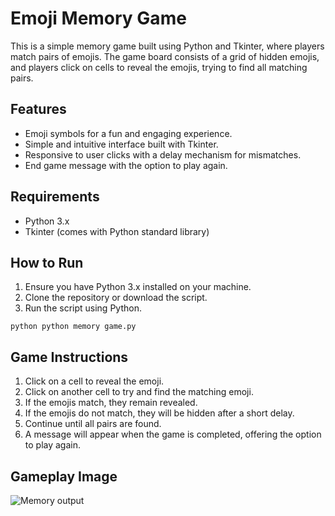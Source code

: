 # Emoji Memory Game

This is a simple memory game built using Python and Tkinter, where players match pairs of emojis. The game board consists of a grid of hidden emojis, and players click on cells to reveal the emojis, trying to find all matching pairs.

## Features

- Emoji symbols for a fun and engaging experience.
- Simple and intuitive interface built with Tkinter.
- Responsive to user clicks with a delay mechanism for mismatches.
- End game message with the option to play again.

## Requirements

- Python 3.x
- Tkinter (comes with Python standard library)

## How to Run

1. Ensure you have Python 3.x installed on your machine.
2. Clone the repository or download the script.
3. Run the script using Python.

```
python python memory game.py
```

## Game Instructions

1. Click on a cell to reveal the emoji.
2. Click on another cell to try and find the matching emoji.
3. If the emojis match, they remain revealed.
4. If the emojis do not match, they will be hidden after a short delay.
5. Continue until all pairs are found.
6. A message will appear when the game is completed, offering the option to play again.

## Gameplay Image

![Memory output](https://github.com/user-attachments/assets/4b9ad3fc-76ea-4a8e-ab43-0bfd2d000a46)
